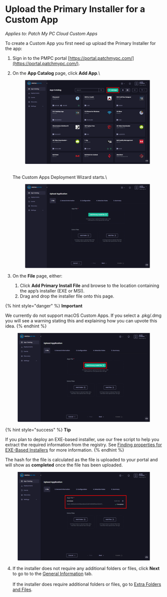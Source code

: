 # Upload the Primary Installer for a Custom App

_Applies to: Patch My PC Cloud Custom Apps_

To create a Custom App you first need up upload the Primary Installer for the app:

1. Sign in to the PMPC portal [https://portal.patchmypc.com/](https://portal.patchmypc.com/).
2.  On the **App Catalog** page, click **Add App**.\


    <figure><img src="../../../.gitbook/assets/image (209).png" alt="Clicking &#x22;Add App&#x22; on the App Catalog page" width="563"><figcaption></figcaption></figure>

    \
    The Custom Apps Deployment Wizard starts.\


    <figure><img src="../../../.gitbook/assets/image (210).png" alt="Custom Apps Deployment Wizard" width="563"><figcaption></figcaption></figure>
3. On the **File** page, either:
   1. Click **Add Primary Install File** and browse to the location containing the app’s installer (EXE or MSI).
   2. Drag and drop the installer file onto this page.

{% hint style="danger" %}
**Important**

We currently do not support macOS Custom Apps. If you select a .pkg/.dmg you will see a warning stating this and explaining how you can upvote this idea.
{% endhint %}

<figure><img src="../../../.gitbook/assets/image (211).png" alt="Clicking “Add Primary Install File” on the “Upload Application” page " width="563"><figcaption></figcaption></figure>

{% hint style="success" %}
**Tip**

If you plan to deploy an EXE-based installer, use our free script to help you extract the required information from the registry. See [Finding properties for EXE-Based Installers](../custom-apps-reference/find-properties-for-exe-based-installers.md) for more information.
{% endhint %}

The hash for the file is calculated as the file is uploaded to your portal and will show as **completed** once the file has been uploaded.

<figure><img src="../../../.gitbook/assets/image (212).png" alt="Calculating the hash for the file as its uploaded to your portal." width="563"><figcaption></figcaption></figure>

4. If the installer does not require any additional folders or files, click **Next** to go to to the [General Information](custom-apps-general-information-tab.md) tab.\
   \
   If the installer does require additional folders or files, go to [Extra Folders and Files](custom-apps-file-tab.md).
